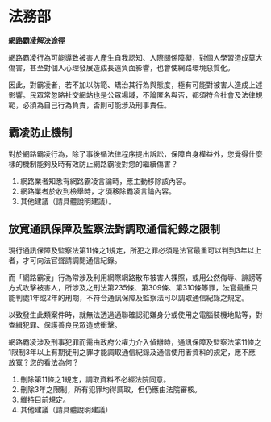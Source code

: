 # 法務部

**網路霸凌解決途徑**

網路霸凌行為可能導致被害人產生自我認知、人際關係障礙，對個人學習造成莫大傷害，甚至對個人心理發展造成長遠負面影響，也會使網路環境惡質化。

因此，對霸凌者，若不加以防範、矯治其行為與態度，極有可能對被害人造成上述影響。民眾常忽略社交網站也是公眾場域，不論匿名與否，都須符合社會及法律規範，必須為自己行為負責，否則可能涉及刑事責任。

## 霸凌防止機制

對於網路霸凌行為，除了事後循法律程序提出訴訟，保障自身權益外，您覺得什麼樣的機制能夠及時有效防止網路霸凌對您的繼續傷害？

1. 網路業者知悉有網路霸凌言論時，應主動移除該內容。
2. 網路業者於收到檢舉時，才須移除霸凌言論內容。
3. 其他建議（請具體說明建議）。

## 放寬通訊保障及監察法對調取通信紀錄之限制

現行通訊保障及監察法第11條之1規定，所犯之罪必須是法官最重可以判到3年以上者，才可向法官聲請調閱通信紀錄。

而「網路霸凌」行為常涉及利用網際網路散布被害人裸照，或用公然侮辱、誹謗等方式攻擊被害人，所涉及之刑法第235條、第309條、第310條等罪，法官最重只能判處1年或2年的刑期，不符合通訊保障及監察法可以調取通信紀錄之規定。

以致發生此類案件時，就無法透過通聯確認犯嫌身分或使用之電腦裝機地點等，對查緝犯罪、保護善良民眾造成衝擊。

網路霸凌涉及刑事犯罪而需由政府公權力介入偵辦時，通訊保障及監察法第11條之1限制3年以上有期徒刑之罪才能調取通信紀錄及通信使用者資料的規定，應不應放寬？您的看法為何？　

1. 刪除第11條之1規定，調取資料不必經法院同意。
2. 刪除3年之限制，所有犯罪均得調取，但仍應由法院審核。
3. 維持目前規定。
4. 其他建議（請具體說明建議）
